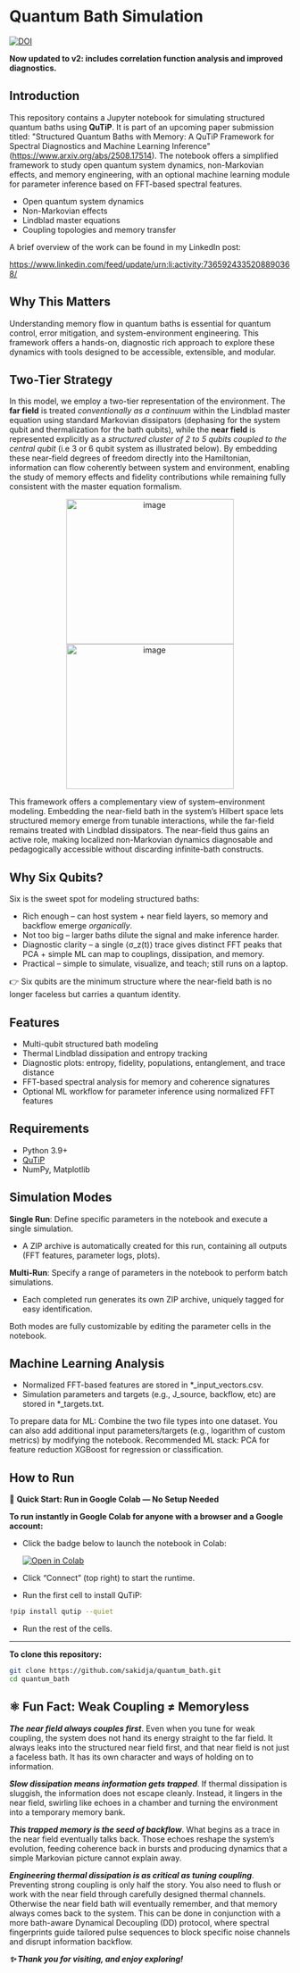 # Quantum Bath Simulation

[![DOI](https://zenodo.org/badge/DOI/10.5281/zenodo.16938479.svg)](https://doi.org/10.5281/zenodo.16938479)

**Now updated to v2: includes correlation function analysis and improved diagnostics.**

## Introduction

This repository contains a Jupyter notebook for simulating structured quantum baths using **QuTiP**. 
It is part of an upcoming paper submission titled: "Structured Quantum Baths with Memory: A QuTiP Framework for Spectral Diagnostics and
Machine Learning Inference" (https://www.arxiv.org/abs/2508.17514). The notebook offers a simplified framework to study open quantum system dynamics, non-Markovian effects, and memory engineering, with an optional machine learning module for parameter inference based on FFT-based spectral features.

- Open quantum system dynamics
- Non-Markovian effects
- Lindblad master equations
- Coupling topologies and memory transfer

A brief overview of the work can be found in my LinkedIn post:

https://www.linkedin.com/feed/update/urn:li:activity:7365924335208890368/

## Why This Matters

Understanding memory flow in quantum baths is essential for quantum control, error mitigation, and system-environment engineering. This framework offers a hands-on, diagnostic rich approach to explore these dynamics with tools designed to be accessible, extensible, and modular.

## Two-Tier Strategy

In this model, we employ a two-tier representation of the environment. The **far field** is treated _conventionally as a continuum_ within the Lindblad master equation using standard Markovian dissipators (dephasing for the system qubit and thermalization for the bath qubits), while the **near field** is represented explicitly as a _structured cluster of 2 to 5 qubits coupled to the central qubit_ (i.e 3 or 6 qubit system as illustrated below). By embedding these near-field degrees of freedom directly into the Hamiltonian, information can flow coherently between system and environment, enabling the study of memory effects and fidelity contributions while remaining fully consistent with the master equation formalism.

<p align="center">
 <img width="300" height="260" alt="image" src="https://github.com/user-attachments/assets/56b7f2ba-59e3-4902-bdff-33b7f8fc92a4" />
 <img width="300" height="260" alt="image" src="https://github.com/user-attachments/assets/81c890eb-cd3d-4033-bbce-06ca327b6343" />
</p>


This framework offers a complementary view of system–environment modeling. Embedding the near-field bath in the system’s Hilbert space lets structured memory emerge from tunable interactions, while the far-field remains treated with Lindblad dissipators. The near-field thus gains an active role, making localized non-Markovian dynamics diagnosable and pedagogically accessible without discarding infinite-bath constructs.

## Why Six Qubits?
Six is the sweet spot for modeling structured baths:
- Rich enough – can host system + near field layers, so memory and backflow emerge *organically*.
- Not too big – larger baths dilute the signal and make inference harder.
- Diagnostic clarity – a single ⟨σ_z(t)⟩ trace gives distinct FFT peaks that PCA + simple ML can map to couplings, dissipation, and memory.
- Practical – simple to simulate, visualize, and teach; still runs on a laptop.
  
👉 Six qubits are the minimum structure where the near-field bath is no longer faceless but carries a quantum identity.

## Features
- Multi-qubit structured bath modeling
- Thermal Lindblad dissipation and entropy tracking
- Diagnostic plots: entropy, fidelity, populations, entanglement, and trace distance
- FFT-based spectral analysis for memory and coherence signatures
- Optional ML workflow for parameter inference using normalized FFT features

## Requirements
- Python 3.9+
- [QuTiP](https://qutip.org)
- NumPy, Matplotlib

## Simulation Modes
  **Single Run**: Define specific parameters in the notebook and execute a single simulation.
  - A ZIP archive is automatically created for this run, containing all outputs (FFT features, parameter logs, plots).
    
  **Multi-Run**: Specify a range of parameters in the notebook to perform batch simulations.
  - Each completed run generates its own ZIP archive, uniquely tagged for easy identification.
    
   Both modes are fully customizable by editing the parameter cells in the notebook.

## Machine Learning Analysis 
- Normalized FFT-based features are stored in *_input_vectors.csv.
- Simulation parameters and targets (e.g., J_source, backflow, etc) are stored in *_targets.txt.

To prepare data for ML: Combine the two file types into one dataset.
You can also add additional input parameters/targets (e.g., logarithm of custom metrics) by modifying the notebook.
Recommended ML stack:
PCA for feature reduction
XGBoost for regression or classification.


## How to Run

🚀 **Quick Start: Run in Google Colab — No Setup Needed**

**To run instantly in Google Colab for anyone with a browser and a Google account:**
- Click the badge below to launch the notebook in Colab:
  
  [![Open in Colab](https://colab.research.google.com/assets/colab-badge.svg)](https://colab.research.google.com/github/sakidja/quantum_bath/blob/main/QuTiP_Quantum_Bath_v2.ipynb)
  
- Click “Connect” (top right) to start the runtime.
- Run the first cell to install QuTiP:
  
```bash
!pip install qutip --quiet
```
- Run the rest of the cells.
---

**To clone this repository:**
```bash
git clone https://github.com/sakidja/quantum_bath.git
cd quantum_bath
```
## ⚛️ Fun Fact: Weak Coupling ≠ Memoryless 

***The near field always couples first***. Even when you tune for weak coupling, the system does not hand its energy straight to the far field. It always leaks into the structured near field first, and that near field is not just a faceless bath. It has its own character and ways of holding on to information.

***Slow dissipation means information gets trapped***. If thermal dissipation is sluggish, the information does not escape cleanly. Instead, it lingers in the near field, swirling like echoes in a chamber and turning the environment into a temporary memory bank. 

***This trapped memory is the seed of backflow***. What begins as a trace in the near field eventually talks back. Those echoes reshape the system’s evolution, feeding coherence back in bursts and producing dynamics that a simple Markovian picture cannot explain away.

***Engineering thermal dissipation is as critical as tuning coupling***. Preventing strong coupling is only half the story. You also need to flush or work with the near field through carefully designed thermal channels. Otherwise the near field bath will eventually remember, and that memory always comes back to the system. This can be done in conjunction with a more bath-aware Dynamical Decoupling (DD) protocol, where spectral fingerprints guide tailored pulse sequences to block specific noise channels and disrupt information backflow.

***✨ Thank you for visiting, and enjoy exploring!***
